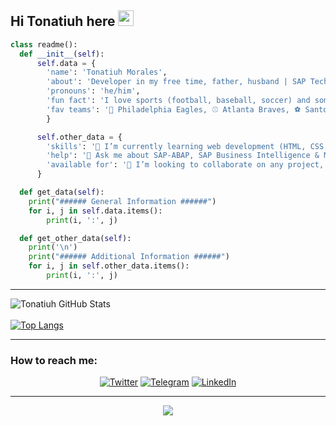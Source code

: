 <h2>Hi Tonatiuh here <img src="https://media.giphy.com/media/hvRJCLFzcasrR4ia7z/giphy.gif" width="25px"></h2>  

```Python
class readme():
  def __init__(self):
      self.data = {
        'name': 'Tonatiuh Morales',
        'about': 'Developer in my free time, father, husband | SAP Technical Lead',
        'pronouns': 'he/him',
        'fun fact': 'I love sports (football, baseball, soccer) and sometimes jogging 😊, also rock music',
        'fav teams': '🏈 Philadelphia Eagles, ⚾ Atlanta Braves, ⚽ Santos Laguna, México'
        }

      self.other_data = {
        'skills': '🌱 I’m currently learning web development (HTML, CSS, JS) & Python',
        'help': '💬 Ask me about SAP-ABAP, SAP Business Intelligence & Manage SAP Environments',
        'available for': '👯 I’m looking to collaborate on any project, volunteer 😊'
      }

  def get_data(self):
    print("###### General Information ######")
    for i, j in self.data.items():
        print(i, ':', j)

  def get_other_data(self):
    print('\n')
    print("###### Additional Information ######")
    for i, j in self.other_data.items():
        print(i, ':', j)
```   
---  
![Tonatiuh GitHub Stats](https://github-readme-stats.vercel.app/api?username=blackc0mb&show_icons=true)<br>
<br>
[![Top Langs](https://github-readme-stats.vercel.app/api/top-langs/?username=blackc0mb&layout=compact)](https://github.com/anuraghazra/github-readme-stats)<br>  

---  
### How to reach me:
<div style="text-align: center">
  <a href="https://twitter.com/cshkrs" target="_blank"><img alt="Twitter" src="https://img.shields.io/badge/@cshkrs%20-%231DA1F2.svg?&style=for-the-badge&logo=Twitter&logoColor=white"/></a>
  <a href="https://t.me/cshkrs" target="_blank"><img alt="Telegram" src="https://img.shields.io/badge/Telegram-2CA5E0?style=for-the-badge&logo=telegram&logoColor=white"/></a>
  <a href="https://www.linkedin.com/in/t-morales" target="_blank"><img alt="LinkedIn" src="https://img.shields.io/badge/linkedin%20-%230077B5.svg?&style=for-the-badge&logo=linkedin&logoColor=white"/></a>
</div>

---  
<!-- retro visitor counter -->
<p align="center"> 
  <img src="https://profile-counter.glitch.me/blackc0mb/count.svg" />
</p>